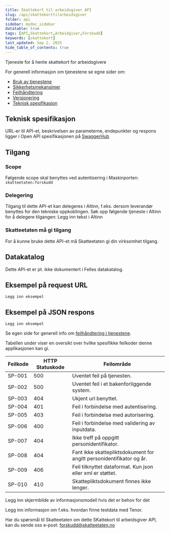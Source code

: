 ```yaml
---
title: Skattekort til arbeidsgiver API
slug: /api/skattekorttilarbeidsgiver
folder: api
sidebar: mydoc_sidebar
datatable: true
tags: [API,Skattekort,Arbeidgiver,Forskudd]
keywords: [skattekort]
last_updated: Sep 2, 2025
hide_table_of_contents: true
---
```


<Summary>Tjeneste for å hente skattekort for arbeidsgivere</Summary>

<Tabs underline={true}>
<TabItem headerText="Om tjenesten" itemKey="itemKey-1" default>

For generell informasjon om tjenestene se egne sider om:

* [Bruk av tjenestene](../om/bruk.md)
* [Sikkerhetsmekansimer](../om/sikkerhet.md)
* [Feilhåndtering](../om/feil.md)
* [Versjonering](../om/versjoner.md)
* [Teknisk spesifikasjon](../om/tekniskspesifikasjon.md)

## Teknisk spesifikasjon

URL-er til API-et, beskrivelsen av parameterne, endepunkter og respons ligger i Open API spesifikasjonen på
[SwaggerHub](https://app.swaggerhub.com/apis/skatteetaten/skattekorttilarbeidsgiver)

## Tilgang

### Scope
Følgende scope skal benyttes ved autentisering i Maskinporten: `skatteetaten:forskudd`

### Delegering
Tilgang til dette API-et kan delegeres i Altinn, f.eks. dersom leverandør benyttes for den tekniske oppkoblingen. Søk opp følgende tjeneste i Altinn for å delegere tilgangen: Legg inn tekst i Altinn

### Skatteetaten må gi tilgang
For å kunne bruke dette API-et må Skatteetaten gi din virksomhet tilgang.


## Datakatalog

Dette API-et er pt. ikke dokumentert i Felles datakatalog.

</TabItem>
<TabItem headerText="Eksempler" itemKey="itemKey-2"> 

## Eksempel på request URL

```
Legg inn eksempel
```

## Eksempel på JSON respons

```
Legg inn eksempel
```

</TabItem>
<TabItem headerText="Feilkoder" itemKey="itemKey-3">

Se egen side for generell info om [feilhåndtering i tjenestene](../om/feil.md).

Tabellen under viser en oversikt over hvilke spesifikke feilkoder denne applikasjonen kan gi.

| Feilkode | HTTP Statuskode | Feilområde                                                           |
|----------|-----------------|----------------------------------------------------------------------|
| SP-001   | 500             | Uventet feil på tjenesten.                                           |
| SP-002   | 500             | Uventet feil i et bakenforliggende system.                           |
| SP-003   | 404             | Ukjent url benyttet.                                                 |
| SP-004   | 401             | Feil i forbindelse med autentisering.                                |
| SP-005   | 403             | Feil i forbindelse med autorisering.                                 |
| SP-006   | 400             | Feil i forbindelse med validering av inputdata.                      |
| SP-007   | 404             | Ikke treff på oppgitt personidentifikator.                           |
| SP-008   | 404             | Fant ikke skattepliktsdokument for angitt personidentifikator og år. |
| SP-009   | 406             | Feil tilknyttet dataformat. Kun json eller xml er støttet.           |    
| SP-010   | 410             | Skattepliktsdokument finnes ikke lenger.                             |

</TabItem>
<TabItem headerText="Informasjonsmodell" itemKey="itemKey-4">

Legg inn skjermbilde av informasjonsmodell hvis det er behov for det
 
</TabItem>

<TabItem headerText="Test" itemKey="itemKey-5">

Legg inn informasjon om f.eks. hvordan finne testdata med Tenor.

</TabItem>
<TabItem headerText="Kontakt oss" itemKey="itemKey-6">
  
Har du spørsmål til Skatteetaten om dette SKattekort til arbeidsgiver API, kan du sende oss e-post: forskudd@skatteetaten.no  
  
</TabItem>
</Tabs>
